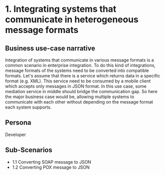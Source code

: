 # 1. Integrating systems that communicate in heterogeneous message formats

## Business use-case narrative
Integration of systems that communicate in various message formats is a common scenario in enterprise integration. 
To do this kind of integrations, message formats of the systems need to be converted into compatible formats.
Let's assume that there is a service which returns data in a specific format (e.g. XML). 
This service need to be consumed by a mobile client which accepts only messages in JSON format. 
In this use case, some mediation service in middle should bridge the communication gap. 
So here the major business case would be, allowing multiple systems to communicate with each other without depending 
on the message format each system supports.

## Persona
Developer 

## Sub-Scenarios
- 1.1 Converting SOAP message to JSON 
- 1.2 Converting POX message to JSON
